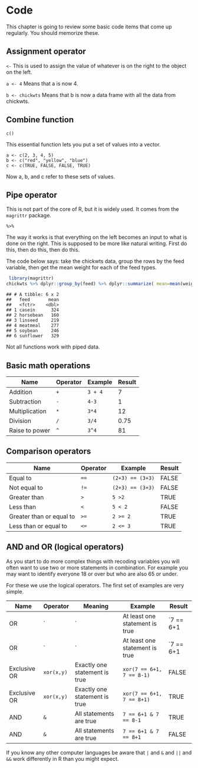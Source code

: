 # Code

This chapter is going to review some basic code items that come up regularly.
You should memorize these.

## Assignment operator

` <- `
This is used to assign the value of whatever is on the right to the object on the left.

`a <- 4`
Means that a is now 4.

`b <- chickwts`
Means that b is now a data frame with all the data from chickwts.

## Combine function

`c()`  

This essential function lets you put a set of values into a vector. 

`a <- c(2, 3, 4, 5)`  
`b <- c("red", "yellow", "blue")`  
`c <- c(TRUE, FALSE, FALSE, TRUE)`  

Now a, b, and c refer to these sets of values.  

## Pipe operator

This is not part of the core of R, but it is widely used. It comes from the `magrittr` package.  

`%>%`

The way it works is that everything on the left becomes an input to what is done on the right.  This is supposed 
to be more like natural writing.  First do this, then do this, then do this.

The code below says: take the chickwts data, group the rows by the feed variable, then get the mean weight for each of
the feed types.


```r
 library(magrittr)
chickwts %>% dplyr::group_by(feed) %>% dplyr::summarize( mean=mean(weight)) 
```

```
## # A tibble: 6 x 2
##   feed       mean
##   <fctr>    <dbl>
## 1 casein      324
## 2 horsebean   160
## 3 linseed     219
## 4 meatmeal    277
## 5 soybean     246
## 6 sunflower   329
```
Not all functions work with piped data.  


## Basic math operations

| Name  | Operator | Example |Result  |
|---|----|---|---|  
|Addition |`+`|`3 + 4 `| 7|  
|Subtraction|`-`|`4-3`| 1|
|Multiplication|`*`|`3*4`| 12|
|Division|`/`|`3/4`| 0.75|
|Raise to power| `^`| `3^4`|81|

## Comparison operators

| Name  | Operator | Example |Result  |
|---|----|---|---|  
| Equal to | `==`| `(2+3) == (3+3)`| FALSE|
| Not equal to | `!=`|`(2+3) == (3+3)`| FALSE|
| Greater than |`>`| `5 >2` | TRUE|
|Less than |`<`| `5 < 2` | FALSE|
|Greater than or equal to |`>=`| `2 >= 2` |TRUE|
|Less than or equal to |`<=`| `2 <= 3` |TRUE|

## AND and OR (logical operators)

As you start to do more complex things with recoding variables you
will often want to use two or more statements in combination.  For example
you may want to identify everyone 18 or over but who are also 65 or under. 

For these we use the logical operators.  The first set of examples are very simple.

|Name |Operator | Meaning | Example |Result|
|------|---------|------------------------|-------------------------|------|
|OR | `|`  | At least one statement is true | `7 == 6+1 | 7 == 8-1` |TRUE |
|OR | `|`  | At least one statement is true | `7 == 6+1 | 7 == 8+1` |TRUE |
|Exclusive OR | `xor(x,y)`  | Exactly one statement is true | `xor(7 == 6+1, 7 == 8-1)` |FALSE |
|Exclusive OR | `xor(x,y)`  | Exactly one statement is true | `xor(7 == 6+1, 7 == 8+1)` |TRUE |
|AND | `&`  | All statements are true | `7 == 6+1 & 7 == 8-1` |TRUE |
|AND | `&`  | All statements are true | `7 == 6+1 & 7 == 8+1` |FALSE |

If you know any other computer languages be aware that `|` and `&` and `||` and `&&`  work differently in R than you might expect.

